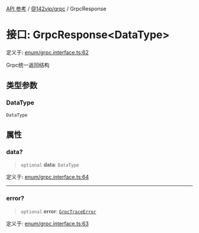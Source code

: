 [API 参考](../../../index.md) / [@142vip/grpc](../index.md) / GrpcResponse

# 接口: GrpcResponse\<DataType\>

定义于: [enum/grpc.interface.ts:62](https://github.com/142vip/core-x/blob/7cfc2fa6b24172631d6526590fc6ea4be89357c6/packages/grpc/src/enum/grpc.interface.ts#L62)

Grpc统一返回结构

## 类型参数

### DataType

`DataType`

## 属性

### data?

> `optional` **data**: `DataType`

定义于: [enum/grpc.interface.ts:64](https://github.com/142vip/core-x/blob/7cfc2fa6b24172631d6526590fc6ea4be89357c6/packages/grpc/src/enum/grpc.interface.ts#L64)

***

### error?

> `optional` **error**: [`GrpcTraceError`](GrpcTraceError.md)

定义于: [enum/grpc.interface.ts:63](https://github.com/142vip/core-x/blob/7cfc2fa6b24172631d6526590fc6ea4be89357c6/packages/grpc/src/enum/grpc.interface.ts#L63)
